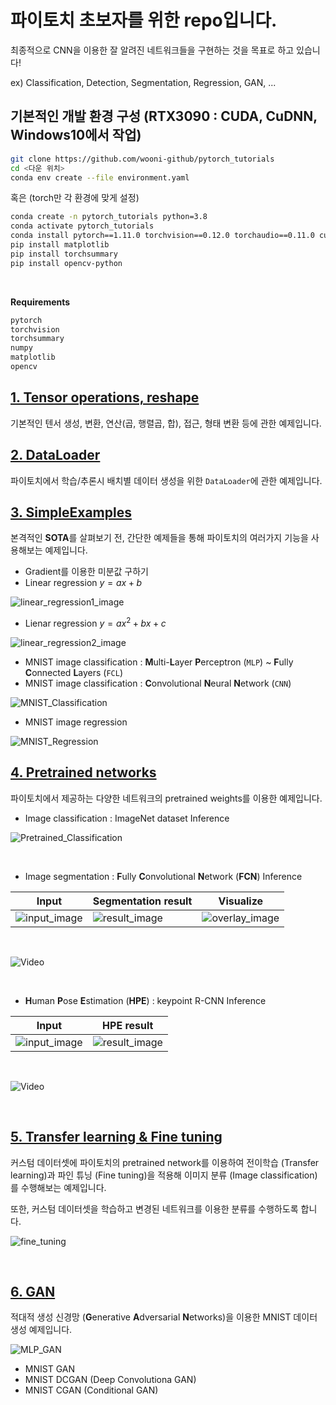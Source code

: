 # 파이토치 초보자를 위한 repo입니다.

최종적으로 CNN을 이용한 잘 알려진 네트워크들을 구현하는 것을 목표로 하고 있습니다!

ex) Classification, Detection, Segmentation, Regression, GAN, ...


## 기본적인 개발 환경 구성 (RTX3090 : CUDA, CuDNN, Windows10에서 작업)


```bash
git clone https://github.com/wooni-github/pytorch_tutorials
cd <다운 위치>
conda env create --file environment.yaml
```

혹은 (torch만 각 환경에 맞게 설정)

```bash
conda create -n pytorch_tutorials python=3.8
conda activate pytorch_tutorials
conda install pytorch==1.11.0 torchvision==0.12.0 torchaudio==0.11.0 cudatoolkit=11.3 -c pytorch
pip install matplotlib
pip install torchsummary
pip install opencv-python
```

<br>

**Requirements**

```bash
pytorch
torchvision
torchsummary
numpy
matplotlib
opencv
```

## [1. Tensor operations, reshape](https://github.com/wooni-github/pytorch_tutorials/blob/main/1.Tensors/README.md)

기본적인 텐서 생성, 변환, 연산(곱, 행렬곱, 합), 접근, 형태 변환 등에 관한 예제입니다.


## [2. DataLoader](https://github.com/wooni-github/pytorch_tutorials/blob/main/2.DataLoader/README.md)

파이토치에서 학습/추론시 배치별 데이터 생성을 위한 `DataLoader`에 관한 예제입니다.


## [3. SimpleExamples](https://github.com/wooni-github/pytorch_tutorials/blob/main/3.SimpleExamples/README.md)

본격적인 **SOTA**를 살펴보기 전, 간단한 예제들을 통해 파이토치의 여러가지 기능을 사용해보는 예제입니다.

* Gradient를 이용한 미분값 구하기
* Linear regression $y = ax + b$

![linear_regression1_image](3.SimpleExamples/3.2.LinearRegression/linear_regression1.png)

* Lienar regression $y = ax^2 + bx + c$

![linear_regression2_image](3.SimpleExamples/3.2.LinearRegression/linear_regression2.png)

* MNIST image classification : **M**ulti-**L**ayer **P**erceptron (`MLP`) ~ **F**ully **C**onnected **L**ayers (`FCL`)
* MNIST image classification : **C**onvolutional **N**eural **N**etwork (`CNN`)

![MNIST_Classification](3.SimpleExamples/3.3.MNIST_MLP/MNIST_MLP.png)

* MNIST image regression

 ![MNIST_Regression](3.SimpleExamples/3.5.MNIST_Regression/MNIST_Reg.png)

## [4. Pretrained networks](https://github.com/wooni-github/pytorch_tutorials/blob/main/4.PretrainedNetworks/README.md)

파이토치에서 제공하는 다양한 네트워크의 pretrained weights를 이용한 예제입니다.

* Image classification : ImageNet dataset Inference
 
 ![Pretrained_Classification](4.PretrainedNetworks/4.1.PretrainedClassification/pretrained_classification.png)

<br>

* Image segmentation : **F**ully **C**onvolutional **N**etwork (**FCN**) Inference

|Input|Segmentation result|Visualize|
|---|---|---| 
|![input_image](4.PretrainedNetworks/4.2.PretrainedSegmentation/test_image.jpg)|![result_image](4.PretrainedNetworks/4.2.PretrainedSegmentation/test_image_result.png)|![overlay_image](4.PretrainedNetworks/4.2.PretrainedSegmentation/test_image_overlay.png)|

<br>

![Video](4.PretrainedNetworks/4.2.PretrainedSegmentation/seq1_result.gif)

<br>

* **H**uman **P**ose **E**stimation (**HPE**) : keypoint R-CNN Inference

|Input|HPE result|
|---|---|
|![input_image](4.PretrainedNetworks/4.3.PretrainedHPE/test_image.jpg)|![result_image](4.PretrainedNetworks/4.3.PretrainedHPE/test_image_result.png)|

<br>


![Video](4.PretrainedNetworks/4.3.PretrainedHPE/test_video_result.gif)


<br>

## [5. Transfer learning & Fine tuning](5.TransferLearningFineTuning/README.md)

커스텀 데이터셋에 파이토치의 pretrained network를 이용하여 전이학습 (Transfer learning)과 파인 튜닝 (Fine tuning)을 적용해 이미지 분류 (Image classification)를 수행해보는 예제입니다.

또한, 커스텀 데이터셋을 학습하고 변경된 네트워크를 이용한 분류를 수행하도록 합니다. 

![fine_tuning](5.TransferLearningFineTuning/results_fine_tuning_2cls.png)

<br>

## [6. GAN](6.GAN/README.md)

적대적 생성 신경망 (**G**enerative **A**dversarial **N**etworks)을 이용한 MNIST 데이터 생성 예제입니다.

![MLP_GAN](6.GAN/6.1.MNIST_MLP_GAN/MNIST_MLP_GAN.gif)

- MNIST GAN
- MNIST DCGAN (Deep Convolutiona GAN)
- MNIST CGAN (Conditional GAN)
